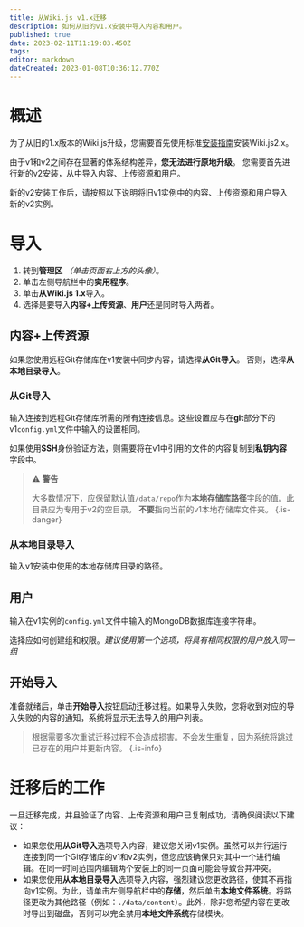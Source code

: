 ```yaml
---
title: 从Wiki.js v1.x迁移
description: 如何从旧的v1.x安装中导入内容和用户。
published: true
date: 2023-02-11T11:19:03.450Z
tags: 
editor: markdown
dateCreated: 2023-01-08T10:36:12.770Z
---
```


# 概述

为了从旧的1.x版本的Wiki.js升级，您需要首先使用标准[安装指南](/install)安装Wiki.js2.x。

由于v1和v2之间存在显著的体系结构差异，**您无法进行原地升级**。
您需要首先进行新的v2安装，从中导入内容、上传资源和用户。

新的v2安装工作后，请按照以下说明将旧v1实例中的内容、上传资源和用户导入新的v2实例。

# 导入

1. 转到**管理区** *（单击页面右上方的头像）*。
1. 单击左侧导航栏中的**实用程序**。
1. 单击**从Wiki.js 1.x**导入。
1. 选择是要导入**内容+上传资源**、**用户**还是同时导入两者。

## 内容+上传资源

如果您使用远程Git存储库在v1安装中同步内容，请选择**从Git导入**。
否则，选择**从本地目录导入**。

### 从Git导入

输入连接到远程Git存储库所需的所有连接信息。这些设置应与在**git**部分下的v1`config.yml`文件中输入的设置相同。

如果使用**SSH**身份验证方法，则需要将在v1中引用的文件的内容复制到**私钥内容**字段中。

> :warning: **警告**
>
> 大多数情况下，应保留默认值`/data/repo`作为**本地存储库路径**字段的值。此目录应为专用于v2的空目录。
> **不要**指向当前的v1本地存储库文件夹。
{.is-danger}

### 从本地目录导入

输入v1安装中使用的本地存储库目录的路径。

## 用户

输入在v1实例的`config.yml`文件中输入的MongoDB数据库连接字符串。

选择应如何创建组和权限。*建议使用第一个选项，将具有相同权限的用户放入同一组*

## 开始导入

准备就绪后，单击**开始导入**按钮启动迁移过程。如果导入失败，您将收到对应的导入失败的内容的通知，系统将显示无法导入的用户列表。

> 根据需要多次重试迁移过程不会造成损害。不会发生重复，因为系统将跳过已存在的用户并更新内容。
{.is-info}

# 迁移后的工作

一旦迁移完成，并且验证了内容、上传资源和用户已复制成功，请确保阅读以下建议：

- 如果您使用**从Git导入**选项导入内容，建议您关闭v1实例。虽然可以并行运行连接到同一个Git存储库的v1和v2实例，但您应该确保只对其中一个进行编辑。在同一时间范围内编辑两个安装上的同一页面可能会导致合并冲突。
- 如果您使用**从本地目录导入**选项导入内容，强烈建议您更改路径，使其不再指向v1实例。为此，请单击左侧导航栏中的**存储**，然后单击**本地文件系统**。将路径更改为其他路径（例如：`./data/content`）。此外，除非您希望内容在更改时导出到磁盘，否则可以完全禁用**本地文件系统**存储模块。

